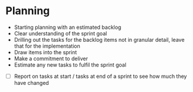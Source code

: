 # Planning
- Starting planning with an estimated backlog
- Clear understanding of the sprint goal
- Drilling out the tasks for the backlog items not in granular detail, leave that for the implementation
- Draw items into the sprint
- Make a commitment to deliver
- Estimate any new tasks to fulfil the sprint goal

- [ ] Report on tasks at start / tasks at end of a sprint to see how much they have changed

